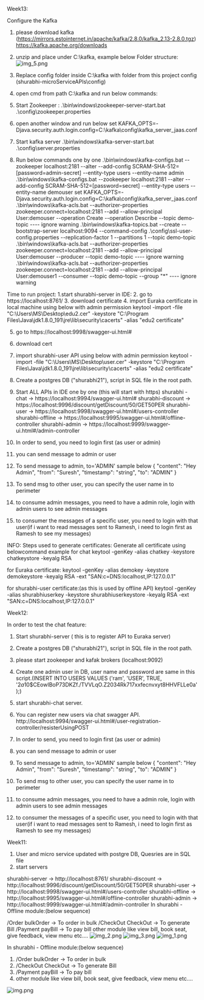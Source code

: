 Week13:

Configure the Kafka
1. please download kafka (https://mirrors.estointernet.in/apache/kafka/2.8.0/kafka_2.13-2.8.0.tgz)
   https://kafka.apache.org/downloads
2. unzip and place under C:\kafka, example below
   Folder structure: 
   ![img_5.png](img_5.png)

3. Replace config folder inside C:\kafka with folder from this project config (shurabhi-microServiceAPIs\config)

4. open cmd  from path C:\kafka and run below commands:
5.  Start Zookeeper :
   .\bin\windows\zookeeper-server-start.bat .\config\zookeeper.properties   
6. open another window and run below 
   set KAFKA_OPTS=-Djava.security.auth.login.config=C:\kafka\config\kafka_server_jaas.conf 
   
7. Start kafka server 
   .\bin\windows\kafka-server-start.bat .\config\server.properties
8. Run below commands one by one
   .\bin\windows\kafka-configs.bat --zookeeper localhost:2181 --alter --add-config SCRAM-SHA-512=[password=admin-secret] --entity-type users --entity-name admin
   .\bin\windows\kafka-configs.bat --zookeeper localhost:2181 --alter --add-config SCRAM-SHA-512=[password=secret] --entity-type users --entity-name demouser
   set KAFKA_OPTS=-Djava.security.auth.login.config=C:\kafka\config\kafka_server_jaas.conf
   .\bin\windows\kafka-acls.bat --authorizer-properties zookeeper.connect=localhost:2181 --add --allow-principal User:demouser --operation Create --operation Describe  --topic demo-topic
      ---- ignore warning
   .\bin\windows\kafka-topics.bat --create --bootstrap-server localhost:9094 --command-config .\config\ssl-user-config.properties --replication-factor 1 --partitions 1 --topic demo-topic
   .\bin\windows\kafka-acls.bat --authorizer-properties zookeeper.connect=localhost:2181 --add --allow-principal User:demouser --producer --topic demo-topic
   ---- ignore warning
   .\bin\windows\kafka-acls.bat --authorizer-properties zookeeper.connect=localhost:2181 --add --allow-principal User:demouser1 --consumer --topic demo-topic --group "*"
   ---- ignore warning

Time to run project:
1.start shurabhi-server in IDE:
2. go to https://localhost:8761/
3. download certificate
4. import Euraka certificate in local machine using below with admin permission
   keytool -import -file "C:\Users\MS\Desktop\edu2.cer" -keystore "C:\Program Files\Java\jdk1.8.0_191\jre\lib\security\cacerts" -alias "edu2 certificate"

5. go to https://localhost:9998/swagger-ui.html#
6. download cert
7. import shurabhi-user API using below with admin permission
      keytool -import -file "C:\Users\MS\Desktop\user.cer" -keystore "C:\Program Files\Java\jdk1.8.0_191\jre\lib\security\cacerts" -alias "edu2 certificate"

8. Create a postgres DB ("shurabhi21"), script in SQL file in the root path.
9. Start ALL APIs in IDE one by one (this will start with https)
   shurabhi - chat -> https://localhost:9994/swagger-ui.html#
   shurabhi-discount -> https://localhost:9996/discount/getDiscount/50/GET50PER
   shurabhi-user -> https://localhost:9998/swagger-ui.html#/users-controller
   shurabhi-offline -> https://localhost:9995/swagger-ui.html#/offline-controller
   shurabhi-admin -> https://localhost:9999/swagger-ui.html#/admin-controller

10. In order to send, you need to login first (as user or admin)
11. you can send message to admin or user
12. To send message to admin, to='ADMIN' sample below
   {
   "content": "Hey Admin",
   "from": "Suresh",
   "timestamp": "string",
   "to": "ADMIN"
   }
   
13. To send msg to other user, you can specify the user name in to perimeter
14. to consume admin messages, you need to have a admin role, login with admin users to see admin messages
15. to consumer the messages of a specific user, you need to login with that user(if i want to read messages sent to Ramesh, i need to login first as Ramesh to see my messages)

INFO: 
Steps used to generate certificates:
Generate all certificate using belowcommand
example for chat
keytool -genKey -alias chatkey -keystore chatkeystore -keyalg RSA

for Euraka certificate:
keytool -genKey -alias demokey -keystore demokeystore -keyalg RSA -ext "SAN:c=DNS:localhost,IP:127.0.0.1"

for shurabhi-user certificate:(as this is used by offline API)
keytool -genKey -alias shurabhiuserkey -keystore shurabhiuserkeystore -keyalg RSA -ext "SAN:c=DNS:localhost,IP:127.0.0.1"

Week12:

In order to test the chat feature:
1. Start shurabhi-server ( this is to register API to Euraka server)
2. Create a postgres DB ("shurabhi21"), script in SQL file in the root path.
3. please start zookeeper and kafak brokers (localhost:9092)
4. Create one admin user in DB, user name and password are same in this script.(INSERT INTO USERS VALUES ('ram', 'USER', TRUE, '$2a$10$CEowIBoP73DKZf./TVVLqO.Z2034Rk717xxfecnvxyt8HHVFLLe0a');)
5. start shurabhi-chat server.
6. You can register new users via chat swagger API. http://localhost:9994/swagger-ui.html#/user-registration-controller/resisterUsingPOST
7. In order to send, you need to login first (as user or admin)
8. you can send message to admin or user
9. To send message to admin, to='ADMIN' sample below
   {
   "content": "Hey Admin",
   "from": "Suresh",
   "timestamp": "string",
   "to": "ADMIN"
   }
   
10. To send msg to other user, you can specify the user name in to perimeter
11. to consume admin messages, you need to have a admin role, login with admin users to see admin messages
12. to consumer the messages of a specific user, you need to login with that user(if i want to read messages sent to Ramesh, i need to login first as Ramesh to see my messages)

Week11:
1. User and micro service updated with postgre DB, Quesries are in SQL file
2. start servers

shurabhi-server -> http://localhost:8761/
shurabhi-discount -> http://localhost:9996/discount/getDiscount/50/GET50PER
shurabhi-user -> http://localhost:9998/swagger-ui.html#/users-controller
shurabhi-offline -> http://localhost:9995/swagger-ui.html#/offline-controller
shurabhi-admin -> http://localhost:9999/swagger-ui.html#/admin-controller
In shurabhi - Offline module:(below sequence)

/Order bulkOrder -> To order in bulk
/CheckOut CheckOut -> To generate Bill
/Payment payBill -> To pay bill
other module like view bill, book seat, give feedback, view menu etc....
![img_2.png](img_2.png)
   ![img_3.png](img_3.png)
![img_1.png](img_1.png)
 
In shurabhi - Offline module:(below sequence)
1. /Order bulkOrder   -> To order in bulk
2. /CheckOut CheckOut -> To generate Bill
3. /Payment payBill  -> To pay bill
4. other module like view bill, book seat, give feedback, view menu etc....

![img.png](img.png)

